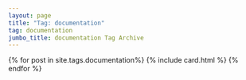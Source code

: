 ```yaml
---
layout: page
title: "Tag: documentation"
tag: documentation
jumbo_title: documentation Tag Archive
---
```

<div class="row">
{% for post in site.tags.documentation%}
{% include card.html %}
{% endfor %}
</div>